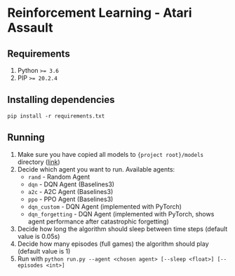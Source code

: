 # Reinforcement Learning - Atari Assault

## Requirements
1. Python `>= 3.6`
1. PIP `>= 20.2.4`

## Installing dependencies
`pip install -r requirements.txt`

## Running
1. Make sure you have copied all models to `{project root}/models` directory ([link](https://drive.google.com/file/d/1AL8IWu6C206qwLqc1nRVeNs6vt-BsRMU/view?usp=sharing))
1. Decide which agent you want to run. Available agents:
    * `rand` - Random Agent
    * `dqn` - DQN Agent (Baselines3)
    * `a2c` - A2C Agent (Baselines3)
    * `ppo` - PPO Agent (Baselines3)
    * `dqn_custom` - DQN Agent (implemented with PyTorch)
    * `dqn_forgetting` - DQN Agent (implemented with PyTorch, shows agent performance after catastrophic forgetting)
1. Decide how long the algorithm should sleep between time steps (default value is 0.05s)
1. Decide how many episodes (full games) the algorithm should play (default value is 1)
1. Run with `python run.py --agent <chosen agent> [--sleep <float>] [--episodes <int>]`
